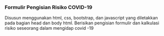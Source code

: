<h3>Formulir Pengisian Risiko COVID-19</h3>
Disusun menggunakan html, css, bootstrap, dan javascript yang diletakkan pada bagian head dan body html. Berisikan pengisian formulir dan kalkulasi risiko seseorang dalam mengidap covid -19
